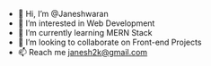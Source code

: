 - 👋 Hi, I’m @Janeshwaran
- 👀 I’m interested in Web Development
- 🌱 I’m currently learning MERN Stack
- 💞️ I’m looking to collaborate on Front-end Projects
- 📫 Reach me janesh2k@gmail.com

<!---
Janeshwaran/Janeshwaran is a ✨ special ✨ repository because its `README.md` (this file) appears on your GitHub profile.
You can click the Preview link to take a look at your changes.
--->
